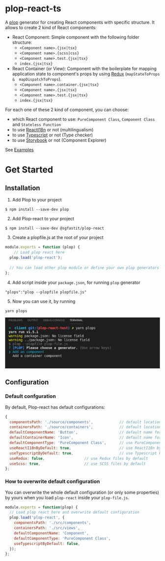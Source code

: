 # plop-react-ts
A [plop](https://plopjs.com/) generator for creating React components with specific structure.
It allows to create 2 kind of React components:
* React Component: Simple component with the following folder structure:
    * `<Component name>.{jsx|tsx}`
    * `<Component name>.{scss|css}`
    * `<Component name>.test.{jsx|tsx}`
    * `index.{jsx|tsx}`
* React Container (or View): Component with the boilerplate for mapping application state to component's props by using [Redux](https://redux.js.org/) (`mapStateToProps &  mapDispatchToProps`).
    * `<Component name>.container.{jsx|tsx}`
    * `<Component name>.{jsx|tsx}`
    * `<Component name>.test.{jsx|tsx}`
    * `index.{jsx|tsx}`

For each one of these 2 kind of component, you can choose:
* which React component to use: `PureComponent Class`, `Component Class` and `Stateless Function`
* to use [ReactI18n](https://react.i18next.com/) or not (multilingualism)
* to use [Typescript](https://www.typescriptlang.org/) or not (Type checker)
* to use [Storybook](https://storybook.js.org/) or not (Component Explorer)

See [Examples](./examples)

# Get Started

## Installation

1. Add Plop to your project

```
$ npm install --save-dev plop
```

2. Add Plop-react to your project

```
$ npm install --save-dev @sgfastit/plop-react
```

3. Create a plopfile.js at the root of your project
``` javascript
module.exports = function (plop) {
	// Load plop react here
  plop.load('plop-react');

  // You can load other plop module or define your own plop generators or helpers, here
};
```

4. Add script inside your `package.json`, for running `plop` generator
```
"plops":"plop --plopfile plopfile.js"
```

5. Now you can use it, by running

```
yarn plops
```

![yarn plop-react](./doc/plop-react.png)

## Configuration

### Default confguration

By default, Plop-react has default configurations:

``` javascript
{
  componentsPath: './source/components',    		// default location for components
  containersPath: './source/containers',    		// default location for containers
  defaultComponentName: 'Button',           		// default name for component
  defaultContainerName: 'Icon',             		// default name for containers
  defaultComponentType: 'PureComponent Class',  	// use PureComponent Class by default
  useReactI18nByDefault: true,              		// use ReactI18n by default
  useTypescriptByDefault: true,                   	// use Typescript by default
  useRedux: false,					// use Redux files by default  
  useScss: true,					// use SCSS files by default
};

```

### How to overwrite default configuration

You can overwrite the whole default configuration (or only some properties) by yours when you load `plop-react` inside your `plop-file.js`.

``` javascript
module.exports = function(plop) {
  // Load plop react here and overwrite default configuration
  plop.load('plop-react', {
    componentsPath: './src/components',
    containersPath: './src/views',
    defaultComponentName: 'Component',
    defaultComponentType: 'PureComponent Class',
    useTypescriptByDefault: false,
  });
};
```
